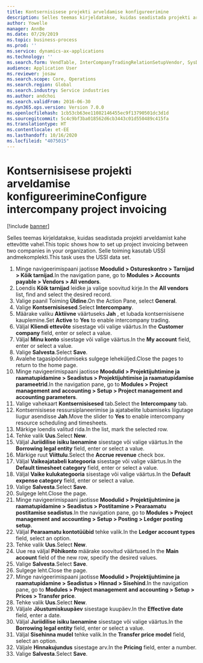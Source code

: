 ```yaml
---
title: Kontsernisisese projekti arveldamise konfigureerimine
description: Selles teemas kirjeldatakse, kuidas seadistada projekti arveldamist kahe ettevõtte vahel.
author: Yowelle
manager: AnnBe
ms.date: 07/29/2019
ms.topic: business-process
ms.prod: ''
ms.service: dynamics-ax-applications
ms.technology: ''
ms.search.form: VendTable, InterCompanyTradingRelationSetupVendor, SysDataAreaSelectLookup, ProjParameters, ProjPosting, ProjTransferPrice
audience: Application User
ms.reviewer: josaw
ms.search.scope: Core, Operations
ms.search.region: Global
ms.search.industry: Service industries
ms.author: andchoi
ms.search.validFrom: 2016-06-30
ms.dyn365.ops.version: Version 7.0.0
ms.openlocfilehash: 1cb53cb63ee11082146455ec9f13790501dc3d1d
ms.sourcegitcommit: 5c4c9bf3ba018562d6cb3443c01d550489c415fa
ms.translationtype: HT
ms.contentlocale: et-EE
ms.lasthandoff: 10/16/2020
ms.locfileid: "4075015"
---
```

# <a name="configure-intercompany-project-invoicing"></a><span data-ttu-id="1e984-103">Kontsernisisese projekti arveldamise konfigureerimine</span><span class="sxs-lookup"><span data-stu-id="1e984-103">Configure intercompany project invoicing</span></span>

[!include [banner](../../includes/banner.md)]

<span data-ttu-id="1e984-104">Selles teemas kirjeldatakse, kuidas seadistada projekti arveldamist kahe ettevõtte vahel.</span><span class="sxs-lookup"><span data-stu-id="1e984-104">This topic shows how to set up project invoicing between two companies in your organization.</span></span> <span data-ttu-id="1e984-105">Selle toiming kasutab USSI andmekomplekti.</span><span class="sxs-lookup"><span data-stu-id="1e984-105">This task uses the USSI data set.</span></span>

1. <span data-ttu-id="1e984-106">Minge navigeerimispaani jaotisse **Moodulid > Ostureskontro > Tarnijad > Kõik tarnijad**.</span><span class="sxs-lookup"><span data-stu-id="1e984-106">In the navigation pane, go to **Modules > Accounts payable > Vendors > All vendors**.</span></span>
2. <span data-ttu-id="1e984-107">Loendis **Kõik tarnijad** leidke ja valige soovitud kirje.</span><span class="sxs-lookup"><span data-stu-id="1e984-107">In the **All vendors** list, find and select the desired record.</span></span>
3. <span data-ttu-id="1e984-108">Valige paanil Toiming **Üldine**.</span><span class="sxs-lookup"><span data-stu-id="1e984-108">On the Action Pane, select **General**.</span></span>
4. <span data-ttu-id="1e984-109">Valige **Kontsernisisesed**.</span><span class="sxs-lookup"><span data-stu-id="1e984-109">Select **Intercompany**.</span></span>
5. <span data-ttu-id="1e984-110">Määrake valiku **Aktiivne** väärtuseks **Jah** , et lubada kontsernisisene kauplemine.</span><span class="sxs-lookup"><span data-stu-id="1e984-110">Set **Active** to **Yes** to enable intercompany trading.</span></span>
6. <span data-ttu-id="1e984-111">Väljal **Kliendi ettevõte** sisestage või valige väärtus.</span><span class="sxs-lookup"><span data-stu-id="1e984-111">In the **Customer company** field, enter or select a value.</span></span>
7. <span data-ttu-id="1e984-112">Väljal **Minu konto** sisestage või valige väärtus.</span><span class="sxs-lookup"><span data-stu-id="1e984-112">In the **My account** field, enter or select a value.</span></span>
8. <span data-ttu-id="1e984-113">Valige **Salvesta**.</span><span class="sxs-lookup"><span data-stu-id="1e984-113">Select **Save**.</span></span>
9. <span data-ttu-id="1e984-114">Avalehe tagasipöördumiseks sulgege leheküljed.</span><span class="sxs-lookup"><span data-stu-id="1e984-114">Close the pages to return to the home page.</span></span>
10. <span data-ttu-id="1e984-115">Minge navigeerimispaani jaotisse **Moodulid > Projektijuhtimine ja raamatupidamine > Seadistus > Projektijuhtimise ja raamatupidamise parameetrid**.</span><span class="sxs-lookup"><span data-stu-id="1e984-115">In the navigation pane, go to **Modules > Project management and accounting > Setup > Project management and accounting parameters**.</span></span>
11. <span data-ttu-id="1e984-116">Valige vahekaart **Kontsernisisesed** tab.</span><span class="sxs-lookup"><span data-stu-id="1e984-116">Select the **Intercompany** tab.</span></span>
12. <span data-ttu-id="1e984-117">Kontsernisisese ressursiplaneerimise ja ajatabelite lubamiseks liigutage liugur asendisse **Jah**.</span><span class="sxs-lookup"><span data-stu-id="1e984-117">Move the slider to **Yes** to enable intercompany resource scheduling and timesheets.</span></span>
13. <span data-ttu-id="1e984-118">Märkige loendis valitud rida.</span><span class="sxs-lookup"><span data-stu-id="1e984-118">In the list, mark the selected row.</span></span>
14. <span data-ttu-id="1e984-119">Tehke valik **Uus**.</span><span class="sxs-lookup"><span data-stu-id="1e984-119">Select **New**.</span></span>
15. <span data-ttu-id="1e984-120">Väljal **Juriidilise isiku laenamine** sisestage või valige väärtus.</span><span class="sxs-lookup"><span data-stu-id="1e984-120">In the **Borrowing legal entity** field, enter or select a value.</span></span>
16. <span data-ttu-id="1e984-121">Märkige ruut **Viittulu**.</span><span class="sxs-lookup"><span data-stu-id="1e984-121">Select the **Accrue revenue** check box.</span></span>
17. <span data-ttu-id="1e984-122">Väljal **Vaikeajatabeli kategooria** sisestage või valige väärtus.</span><span class="sxs-lookup"><span data-stu-id="1e984-122">In the **Default timesheet category** field, enter or select a value.</span></span>
18. <span data-ttu-id="1e984-123">Väljal **Vaike kulukategooria** sisestage või valige väärtus.</span><span class="sxs-lookup"><span data-stu-id="1e984-123">In the **Default expense category** field, enter or select a value.</span></span>
19. <span data-ttu-id="1e984-124">Valige **Salvesta**.</span><span class="sxs-lookup"><span data-stu-id="1e984-124">Select **Save**.</span></span>
20. <span data-ttu-id="1e984-125">Sulgege leht.</span><span class="sxs-lookup"><span data-stu-id="1e984-125">Close the page.</span></span>
21. <span data-ttu-id="1e984-126">Minge navigeerimispaani jaotisse **Moodulid > Projektijuhtimine ja raamatupidamine > Seadistus > Postitamine > Pearaamatu postitamise seadistus**.</span><span class="sxs-lookup"><span data-stu-id="1e984-126">In the navigation pane, go to **Modules > Project management and accounting > Setup > Posting > Ledger posting setup**.</span></span>
22. <span data-ttu-id="1e984-127">Väljal **Pearaamatu kontotüübid** tehke valik.</span><span class="sxs-lookup"><span data-stu-id="1e984-127">In the **Ledger account types** field, select an option.</span></span>
23. <span data-ttu-id="1e984-128">Tehke valik **Uus**.</span><span class="sxs-lookup"><span data-stu-id="1e984-128">Select **New**.</span></span>
24. <span data-ttu-id="1e984-129">Uue rea väljal **Põhikonto** määrake soovitud väärtused.</span><span class="sxs-lookup"><span data-stu-id="1e984-129">In the **Main account** field of the new row, specify the desired values.</span></span>
25. <span data-ttu-id="1e984-130">Valige **Salvesta**.</span><span class="sxs-lookup"><span data-stu-id="1e984-130">Select **Save**.</span></span>
26. <span data-ttu-id="1e984-131">Sulgege leht.</span><span class="sxs-lookup"><span data-stu-id="1e984-131">Close the page.</span></span>
27. <span data-ttu-id="1e984-132">Minge navigeerimispaani jaotisse **Moodulid > Projektijuhtimine ja raamatupidamine > Seadistus > Hinnad > Sisehind**.</span><span class="sxs-lookup"><span data-stu-id="1e984-132">In the navigation pane, go to **Modules > Project management and accounting > Setup > Prices > Transfer price**.</span></span>
28. <span data-ttu-id="1e984-133">Tehke valik **Uus**.</span><span class="sxs-lookup"><span data-stu-id="1e984-133">Select **New**.</span></span>
29. <span data-ttu-id="1e984-134">Väljale **Jõustumiskuupäev** sisestage kuupäev.</span><span class="sxs-lookup"><span data-stu-id="1e984-134">In the **Effective date** field, enter a date.</span></span>
30. <span data-ttu-id="1e984-135">Väljal **Juriidilise isiku laenamine** sisestage või valige väärtus.</span><span class="sxs-lookup"><span data-stu-id="1e984-135">In the **Borrowing legal entity** field, enter or select a value.</span></span>
31. <span data-ttu-id="1e984-136">Väljal **Sisehinna mudel** tehke valik.</span><span class="sxs-lookup"><span data-stu-id="1e984-136">In the **Transfer price model** field, select an option.</span></span>
32. <span data-ttu-id="1e984-137">Väljale **Hinnakujundus** sisestage arv.</span><span class="sxs-lookup"><span data-stu-id="1e984-137">In the **Pricing** field, enter a number.</span></span>
33. <span data-ttu-id="1e984-138">Valige **Salvesta**.</span><span class="sxs-lookup"><span data-stu-id="1e984-138">Select **Save**.</span></span>

